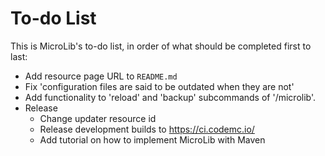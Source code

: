 # To-do List
This is MicroLib's to-do list, in order of what should be completed first to last:
* Add resource page URL to `README.md`
* Fix 'configuration files are said to be outdated when they are not'
* Add functionality to 'reload' and 'backup' subcommands of '/microlib'.
* Release
    * Change updater resource id
    * Release development builds to https://ci.codemc.io/
    * Add tutorial on how to implement MicroLib with Maven